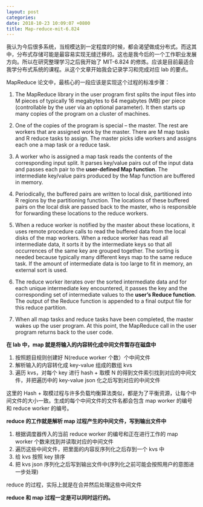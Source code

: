 ```yaml
---
layout: post
categories:
date: 2018-10-23 10:09:07 +0800
title: Map-reduce-mit-6.824
---
```


我认为今后很多系统，当规模达到一定程度的时候，都会渴望做成分布式。而这其中，分布式存储可能是最容易实现无缝迁移的。这也是我今后的一个工作职业发展方向。所以在研究整理学习之后我开始了 MIT-6.824 的修炼。应该是目前最适合我学分布式系统的课程。从这个文章开始我会记录学习和完成对应 lab 的要点。

MapReduce 论文中，最核心的一段应该是实现这个过程的标准步骤：

1. The MapReduce library in the user program first
splits the input files into M pieces of typically 16
megabytes to 64 megabytes (MB) per piece (controllable
by the user via an optional parameter). It
then starts up many copies of the program on a cluster
of machines.

2. One of the copies of the program is special – the
master. The rest are workers that are assigned work
by the master. There are M map tasks and R reduce
tasks to assign. The master picks idle workers and
assigns each one a map task or a reduce task.

3. A worker who is assigned a map task reads the
contents of the corresponding input split. It parses
key/value pairs out of the input data and passes each
pair to the **user-defined Map function**. The intermediate
key/value pairs produced by the Map function
are buffered in memory.

4. Periodically, the buffered pairs are written to local
disk, partitioned into R regions by the partitioning
function. The locations of these buffered pairs on
the local disk are passed back to the master, who
is responsible for forwarding these locations to the
reduce workers.

5. When a reduce worker is notified by the master
about these locations, it uses remote procedure calls
to read the buffered data from the local disks of the
map workers. When a reduce worker has read all intermediate
data, it sorts it by the intermediate keys
so that all occurrences of the same key are grouped
together. The sorting is needed because typically
many different keys map to the same reduce task. If
the amount of intermediate data is too large to fit in
memory, an external sort is used.

6. The reduce worker iterates over the sorted intermediate
data and for each unique intermediate key encountered,
it passes the key and the corresponding
set of intermediate values to the **user’s Reduce function**.
The output of the Reduce function is appended
to a final output file for this reduce partition.

7. When all map tasks and reduce tasks have been
completed, the master wakes up the user program.
At this point, the MapReduce call in the user program
returns back to the user code.

**在 lab 中，map 就是将输入的内容转化成中间文件暂存在磁盘中**

1. 按照题目规则创建好 N(reduce worker 个数）个中间文件
2. 解析输入的内容转化成 key-value 组成的数组 kvs
3. 遍历 kvs，对每个 key 进行 hash + 取模 N 的得到文件索引找到对应的中间文件，并把遍历中的 key-value json 化之后写到对应的中间文件

这里的 Hash + 取模过程与许多负载均衡算法类似，都是为了平衡资源，让每个中间文件的大小一致。生成的每个中间文件的文件名都会包含 map worker 的编号和 reduce worker 的编号。

**reduce 的工作就是解析 map 过程产生的中间文件，写到输出文件中**
1. 根据调度器传入的当前 reduce worker 的编号和正在进行工作的 map worker 个数来找到并读取对应的中间文件
2. 遍历这些中间文件，把里面的内容反序列化之后存到一个 kvs 中
3. 给 kvs 按照 key 排序
4. 把 kvs json 序列化之后写到输出文件中(序列化之前可能会按照用户的意图进一步处理)

reduce 的过程，实际上就是在合并然后处理这些中间文件

**reduce 和 map 过程一定是可以同时运行的。**
